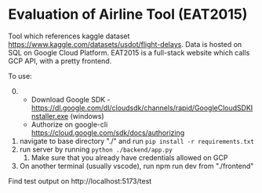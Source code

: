 # Evaluation of Airline Tool (EAT2015)

Tool which references kaggle dataset https://www.kaggle.com/datasets/usdot/flight-delays. Data is hosted on SQL on Google Cloud Platform.
EAT2015 is a full-stack website which calls GCP API, with a pretty frontend.

To use:

0.
   - Download Google SDK - https://dl.google.com/dl/cloudsdk/channels/rapid/GoogleCloudSDKInstaller.exe (windows)
   - Authorize on google-cli https://cloud.google.com/sdk/docs/authorizing
2. navigate to base directory "./" and run `pip install -r requirements.txt` 
3. run server by running `python ./backend/app.py`
   1. Make sure that you already have credentials allowed on GCP
4. On another terminal (usually vscode), run npm run dev from "./frontend"

Find test output on http://localhost:5173/test

